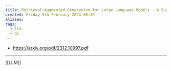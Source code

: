 ```yaml
---
title: Retrieval-Augmented Generation for Large Language Models - A Survey
created: Friday 9th February 2024 08:45
aliases: 
tags:
  - llm
  - ai
---
```

- https://arxiv.org/pdf/2312.10997.pdf

---
[[LLM]]